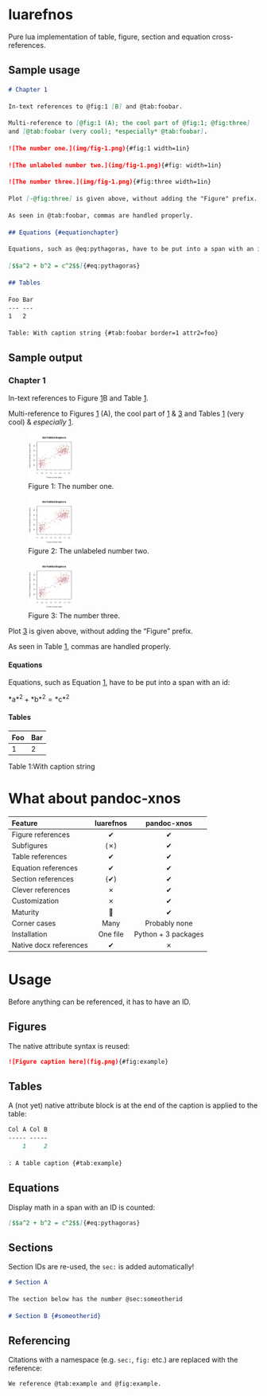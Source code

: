 # luarefnos

Pure lua implementation of table, figure, section and equation
cross-references.

## Sample usage

``` markdown
# Chapter 1

In-text references to @fig:1 [B] and @tab:foobar.

Multi-reference to [@fig:1 (A); the cool part of @fig:1; @fig:three]
and [@tab:foobar (very cool); *especially* @tab:foobar].

![The number one.](img/fig-1.png){#fig:1 width=1in}

![The unlabeled number two.](img/fig-1.png){#fig: width=1in}

![The number three.](img/fig-1.png){#fig:three width=1in}

Plot [-@fig:three] is given above, without adding the "Figure" prefix.

As seen in @tab:foobar, commas are handled properly.

## Equations {#equationchapter}

Equations, such as @eq:pythagoras, have to be put into a span with an id:

[$$a^2 + b^2 = c^2$$]{#eq:pythagoras}

## Tables

Foo Bar
--- ---
1   2

Table: With caption string {#tab:foobar border=1 attr2=foo}
```

## Sample output

### Chapter 1

In-text references to Figure [1](#fig:1)B and Table [1](#tab:foobar).

Multi-reference to Figures [1](#fig:1) (A), the cool part of [1](#fig:1)
& [3](#fig:three) and Tables [1](#tab:foobar) (very cool) & *especially*
[1](#tab:foobar).

<figure>
<img src="img/fig-1.png" id="fig:1" style="width:1in" alt="Figure 1: The number one." /><figcaption aria-hidden="true">Figure 1: The number one.</figcaption>
</figure>

<figure>
<img src="img/fig-1.png" id="fig:" style="width:1in" alt="Figure 2: The unlabeled number two." /><figcaption aria-hidden="true">Figure 2: The unlabeled number two.</figcaption>
</figure>

<figure>
<img src="img/fig-1.png" id="fig:three" style="width:1in" alt="Figure 3: The number three." /><figcaption aria-hidden="true">Figure 3: The number three.</figcaption>
</figure>

Plot [3](#fig:three) is given above, without adding the “Figure” prefix.

As seen in Table [1](#tab:foobar), commas are handled properly.

#### Equations

Equations, such as Equation [1](#eq:pythagoras), have to be put into a
span with an id:

<span id="eq:pythagoras">
*a*<sup>2</sup> + *b*<sup>2</sup> = *c*<sup>2</sup>
</span>

#### Tables

| Foo | Bar |
|:----|:----|
| 1   | 2   |

<span id="tab:foobar">Table 1:</span>With caption string

# What about pandoc-xnos

| Feature                | luarefnos |     pandoc-xnos     |
|:-----------------------|:---------:|:-------------------:|
| Figure references      |     ✔     |          ✔          |
| Subfigures             |    (✗)    |          ✔          |
| Table references       |     ✔     |          ✔          |
| Equation references    |     ✔     |          ✔          |
| Section references     |    (✔)    |          ✔          |
| Clever references      |     ✗     |          ✔          |
| Customization          |     ✗     |          ✔          |
| Maturity               |     👶     |          ✔          |
| Corner cases           |   Many    |    Probably none    |
| Installation           | One file  | Python + 3 packages |
| Native docx references |     ✔     |          ✗          |

# Usage

Before anything can be referenced, it has to have an ID.

## Figures

The native attribute syntax is reused:

``` markdown
![Figure caption here](fig.png){#fig:example}
```

## Tables

A (not yet) native attribute block is at the end of the caption is
applied to the table:

``` markdown
Col A Col B
----- -----
    1     2

: A table caption {#tab:example}
```

## Equations

Display math in a span with an ID is counted:

``` markdown
[$$a^2 + b^2 = c^2$$]{#eq:pythagoras}
```

## Sections

Section IDs are re-used, the `sec:` is added automatically!

``` markdown
# Section A

The section below has the number @sec:someotherid

# Section B {#someotherid}
```

## Referencing

Citations with a namespace (e.g. `sec:`, `fig:` etc.) are replaced with
the reference:

``` markdown
We reference @tab:example and @fig:example.
```
